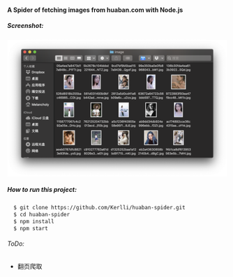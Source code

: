 #### A Spider of fetching images from huaban.com with Node.js

##### Screenshot:

![image](https://raw.githubusercontent.com/Kerlli/huaban-spider/master/Screenshot/1.png)

##### How to run this project:

```shell
  $ git clone https://github.com/Kerlli/huaban-spider.git
  $ cd huaban-spider
  $ npm install
  $ npm start
```

###### ToDo:

* 翻页爬取
